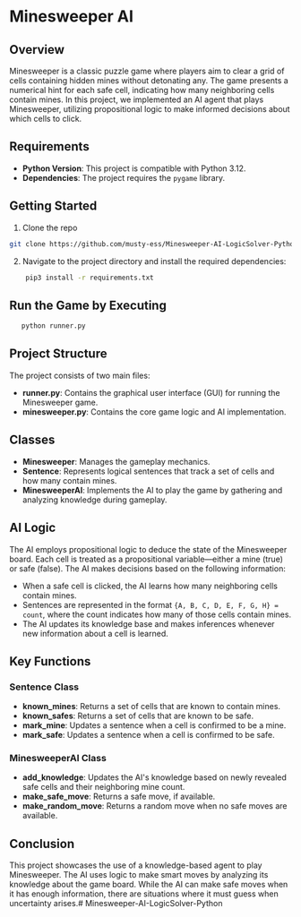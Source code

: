 # Minesweeper AI

## Overview
Minesweeper is a classic puzzle game where players aim to clear a grid of cells containing hidden mines without detonating any. The game presents a numerical hint for each safe cell, indicating how many neighboring cells contain mines. In this project, we implemented an AI agent that plays Minesweeper, utilizing propositional logic to make informed decisions about which cells to click.

## Requirements
- **Python Version**: This project is compatible with Python 3.12.
- **Dependencies**: The project requires the `pygame` library. 

## Getting Started
1. Clone the repo
```bash
git clone https://github.com/musty-ess/Minesweeper-AI-LogicSolver-Python.git
```
2. Navigate to the project directory and install the required dependencies:
```bash
    pip3 install -r requirements.txt
```

## Run the Game by Executing
```bash
   python runner.py
``` 


## Project Structure

The project consists of two main files:

- **runner.py**: Contains the graphical user interface (GUI) for running the Minesweeper game.
- **minesweeper.py**: Contains the core game logic and AI implementation.

## Classes
- **Minesweeper**: Manages the gameplay mechanics.
- **Sentence**: Represents logical sentences that track a set of cells and how many contain mines.
- **MinesweeperAI**: Implements the AI to play the game by gathering and analyzing knowledge during gameplay.

## AI Logic
The AI employs propositional logic to deduce the state of the Minesweeper board. Each cell is treated as a propositional variable—either a mine (true) or safe (false). The AI makes decisions based on the following information:

- When a safe cell is clicked, the AI learns how many neighboring cells contain mines.
- Sentences are represented in the format `{A, B, C, D, E, F, G, H} = count`, where the count indicates how many of those cells contain mines.
- The AI updates its knowledge base and makes inferences whenever new information about a cell is learned.

## Key Functions
### Sentence Class
- **known_mines**: Returns a set of cells that are known to contain mines.
- **known_safes**: Returns a set of cells that are known to be safe.
- **mark_mine**: Updates a sentence when a cell is confirmed to be a mine.
- **mark_safe**: Updates a sentence when a cell is confirmed to be safe.

### MinesweeperAI Class
- **add_knowledge**: Updates the AI's knowledge based on newly revealed safe cells and their neighboring mine count.
- **make_safe_move**: Returns a safe move, if available.
- **make_random_move**: Returns a random move when no safe moves are available.

## Conclusion

This project showcases the use of a knowledge-based agent to play Minesweeper. The AI uses logic to make smart moves by analyzing its knowledge about the game board. While the AI can make safe moves when it has enough information, there are situations where it must guess when uncertainty arises.# Minesweeper-AI-LogicSolver-Python
